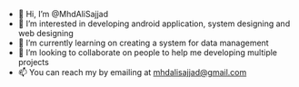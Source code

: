 - 👋 Hi, I’m @MhdAliSajjad
- 👀 I’m interested in developing android application, system designing and web designing 
- 🌱 I’m currently learning on creating a system for data management  
- 💞️ I’m looking to collaborate on people to help me developing multiple projects 
- 📫 You can reach my by emailing at mhdalisajjad@gmail.com

<!---
MhdAliSajjad/MhdAliSajjad is a ✨ special ✨ repository because its `README.md` (this file) appears on your GitHub profile.
You can click the Preview link to take a look at your changes.
--->
